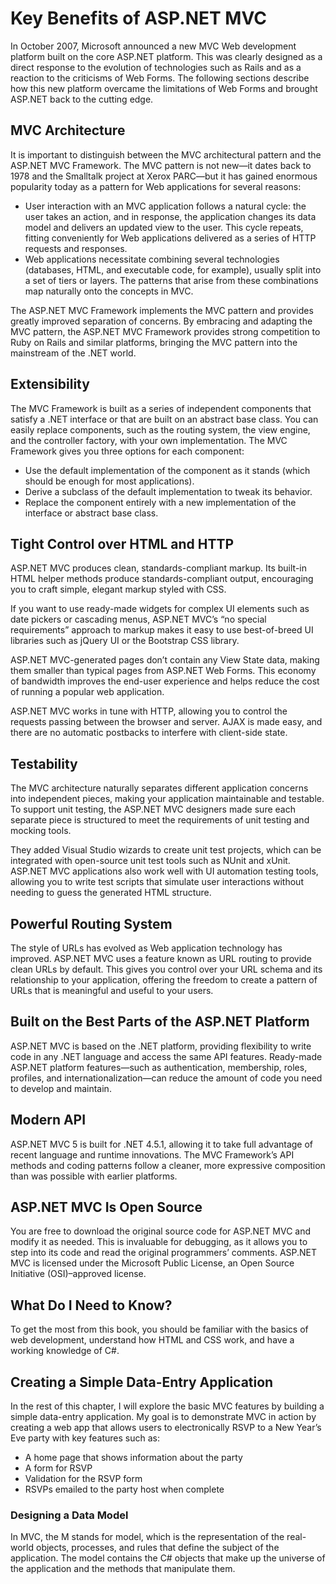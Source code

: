 # Key Benefits of ASP.NET MVC

In October 2007, Microsoft announced a new MVC Web development platform built on the core ASP.NET platform. This was clearly designed as a direct response to the evolution of technologies such as Rails and as a reaction to the criticisms of Web Forms. The following sections describe how this new platform overcame the limitations of Web Forms and brought ASP.NET back to the cutting edge.

## MVC Architecture

It is important to distinguish between the MVC architectural pattern and the ASP.NET MVC Framework. The MVC pattern is not new—it dates back to 1978 and the Smalltalk project at Xerox PARC—but it has gained enormous popularity today as a pattern for Web applications for several reasons:

- User interaction with an MVC application follows a natural cycle: the user takes an action, and in response, the application changes its data model and delivers an updated view to the user. This cycle repeats, fitting conveniently for Web applications delivered as a series of HTTP requests and responses.
- Web applications necessitate combining several technologies (databases, HTML, and executable code, for example), usually split into a set of tiers or layers. The patterns that arise from these combinations map naturally onto the concepts in MVC.

The ASP.NET MVC Framework implements the MVC pattern and provides greatly improved separation of concerns. By embracing and adapting the MVC pattern, the ASP.NET MVC Framework provides strong competition to Ruby on Rails and similar platforms, bringing the MVC pattern into the mainstream of the .NET world.

## Extensibility

The MVC Framework is built as a series of independent components that satisfy a .NET interface or that are built on an abstract base class. You can easily replace components, such as the routing system, the view engine, and the controller factory, with your own implementation. The MVC Framework gives you three options for each component:

- Use the default implementation of the component as it stands (which should be enough for most applications).
- Derive a subclass of the default implementation to tweak its behavior.
- Replace the component entirely with a new implementation of the interface or abstract base class.

## Tight Control over HTML and HTTP

ASP.NET MVC produces clean, standards-compliant markup. Its built-in HTML helper methods produce standards-compliant output, encouraging you to craft simple, elegant markup styled with CSS. 

If you want to use ready-made widgets for complex UI elements such as date pickers or cascading menus, ASP.NET MVC’s “no special requirements” approach to markup makes it easy to use best-of-breed UI libraries such as jQuery UI or the Bootstrap CSS library. 

ASP.NET MVC-generated pages don’t contain any View State data, making them smaller than typical pages from ASP.NET Web Forms. This economy of bandwidth improves the end-user experience and helps reduce the cost of running a popular web application. 

ASP.NET MVC works in tune with HTTP, allowing you to control the requests passing between the browser and server. AJAX is made easy, and there are no automatic postbacks to interfere with client-side state.

## Testability

The MVC architecture naturally separates different application concerns into independent pieces, making your application maintainable and testable. To support unit testing, the ASP.NET MVC designers made sure each separate piece is structured to meet the requirements of unit testing and mocking tools.

They added Visual Studio wizards to create unit test projects, which can be integrated with open-source unit test tools such as NUnit and xUnit. ASP.NET MVC applications also work well with UI automation testing tools, allowing you to write test scripts that simulate user interactions without needing to guess the generated HTML structure.

## Powerful Routing System

The style of URLs has evolved as Web application technology has improved. ASP.NET MVC uses a feature known as URL routing to provide clean URLs by default. This gives you control over your URL schema and its relationship to your application, offering the freedom to create a pattern of URLs that is meaningful and useful to your users.

## Built on the Best Parts of the ASP.NET Platform

ASP.NET MVC is based on the .NET platform, providing flexibility to write code in any .NET language and access the same API features. Ready-made ASP.NET platform features—such as authentication, membership, roles, profiles, and internationalization—can reduce the amount of code you need to develop and maintain.

## Modern API

ASP.NET MVC 5 is built for .NET 4.5.1, allowing it to take full advantage of recent language and runtime innovations. The MVC Framework’s API methods and coding patterns follow a cleaner, more expressive composition than was possible with earlier platforms.

## ASP.NET MVC Is Open Source

You are free to download the original source code for ASP.NET MVC and modify it as needed. This is invaluable for debugging, as it allows you to step into its code and read the original programmers’ comments. ASP.NET MVC is licensed under the Microsoft Public License, an Open Source Initiative (OSI)–approved license.

## What Do I Need to Know?

To get the most from this book, you should be familiar with the basics of web development, understand how HTML and CSS work, and have a working knowledge of C#. 

## Creating a Simple Data-Entry Application

In the rest of this chapter, I will explore the basic MVC features by building a simple data-entry application. My goal is to demonstrate MVC in action by creating a web app that allows users to electronically RSVP to a New Year’s Eve party with key features such as:

- A home page that shows information about the party
- A form for RSVP
- Validation for the RSVP form
- RSVPs emailed to the party host when complete

### Designing a Data Model

In MVC, the M stands for model, which is the representation of the real-world objects, processes, and rules that define the subject of the application. The model contains the C# objects that make up the universe of the application and the methods that manipulate them.